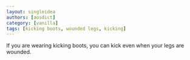 ```yaml
---
layout: singleidea
authors: [aosdict]
category: [vanilla]
tags: [kicking boots, wounded legs, kicking]
---
```

If you are wearing kicking boots, you can kick even when your legs are wounded.
